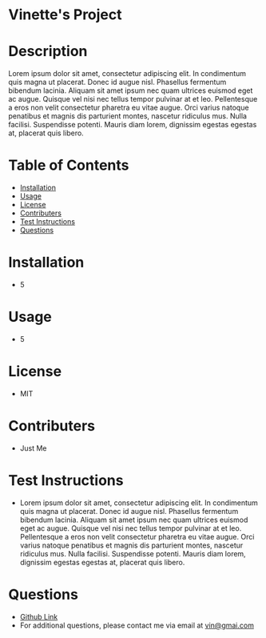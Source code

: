 # Vinette's Project 
  # Description 
  Lorem ipsum dolor sit amet, consectetur adipiscing elit. In condimentum quis magna ut placerat. Donec id augue nisl. Phasellus fermentum bibendum lacinia. Aliquam sit amet ipsum nec quam ultrices euismod eget ac augue. Quisque vel nisi nec tellus tempor pulvinar at et leo. Pellentesque a eros non velit consectetur pharetra eu vitae augue. Orci varius natoque penatibus et magnis dis parturient montes, nascetur ridiculus mus. Nulla facilisi. Suspendisse potenti. Mauris diam lorem, dignissim egestas egestas at, placerat quis libero. 
  # Table of Contents

  * [Installation](#installation)
  * [Usage](#usage)  
  * [License](#license)
  * [Contributers](#contributers)
  * [Test Instructions](#test-instructions)
  * [Questions](#questions)
  
  # Installation
  <a name="installation"></a>

  * 5 

  # Usage
  <a name="usage"></a>
  * 5 

  # License
  <a name="license"></a>
  * MIT 


  # Contributers
  <a name="contributers"></a>
  * Just Me 

  # Test Instructions
  <a name="test-instructions"></a>
  * Lorem ipsum dolor sit amet, consectetur adipiscing elit. In condimentum quis magna ut placerat. Donec id augue nisl. Phasellus fermentum bibendum lacinia. Aliquam sit amet ipsum nec quam ultrices euismod eget ac augue. Quisque vel nisi nec tellus tempor pulvinar at et leo. Pellentesque a eros non velit consectetur pharetra eu vitae augue. Orci varius natoque penatibus et magnis dis parturient montes, nascetur ridiculus mus. Nulla facilisi. Suspendisse potenti. Mauris diam lorem, dignissim egestas egestas at, placerat quis libero. 

  # Questions
  <a name="questions"></a>
  * [Github Link](https://github.com/vinetteg)
  * For additional questions, please contact me via email at vin@gmai.com
 